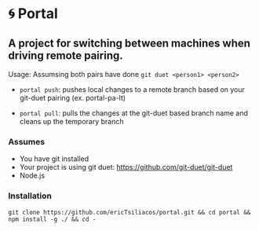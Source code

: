 # 🌀 Portal

## A project for switching between machines when driving remote pairing.

Usage:
Assumsing both pairs have done `git duet <person1> <person2>`

- `portal push`: pushes local changes to a remote branch based on your git-duet pairing (ex. portal-pa-lt)

- `portal pull`: pulls the changes at the git-duet based branch name and cleans up the temporary branch
  
### Assumes
- You have git installed
- Your project is using git duet: https://github.com/git-duet/git-duet
- Node.js
  
### Installation
`git clone https://github.com/ericTsiliacos/portal.git && cd portal && npm install -g ./ && cd -`
